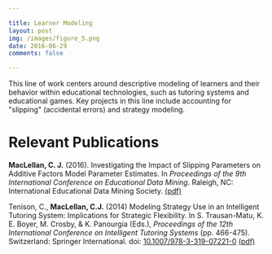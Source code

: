 ```yaml
---

title: Learner Modeling
layout: post
img: /images/figure_5.png
date: 2016-06-29
comments: false

---
```


This line of work centers around descriptive modeling of learners and their behavior within educational technologies, such as tutoring systems and educational games. Key projects in this line include accounting for "slipping" (accidental errors) and strategy modeling.

# Relevant Publications

**MacLellan, C. J.** (2016). Investigating the Impact of Slipping Parameters on
Additive Factors Model Parameter Estimates. In _Proceedings of the 9th
International Conference on Educational Data Mining_. Raleigh, NC:
International Educational Data Mining Society. [(pdf)][97]

Tenison, C., **MacLellan, C.J.** (2014) Modeling Strategy Use in an Intelligent
Tutoring System: Implications for Strategic Flexibility. In S. Trausan-Matu, K.
E. Boyer, M. Crosby, & K. Panourgia (Eds.), _Proceedings of the 12th
International Conference on Intelligent Tutoring Systems_ (pp. 466-475).
Switzerland: Springer International. doi: [10.1007/978-3-319-07221-0][81]
[(pdf)][85]

[81]: https://dx.doi.org/10.1007/978-3-319-07221-0
[85]: /media/publications/tenison-2014.pdf
[97]: /media/publications/AFM_S_Workflow_Proposal_revised.pdf

